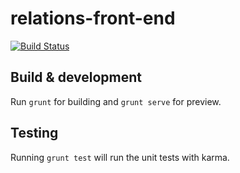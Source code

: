 # relations-front-end

[![Build Status](https://travis-ci.org/benweizhu/relations-front-end.svg?branch=master)](https://travis-ci.org/benweizhu/relations-front-end)

## Build & development

Run `grunt` for building and `grunt serve` for preview.

## Testing

Running `grunt test` will run the unit tests with karma.
